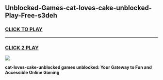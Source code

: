 
## Unblocked-Games-cat-loves-cake-unblocked-Play-Free-s3deh
<h3>
<a href="https://premium76.site?title=cat-loves-cake-unblocked&ref=19M">CLICK TO PLAY</a></h3>
<hr>

<h3>
<a href="https://premium76.site?title=cat-loves-cake-unblocked&ref=19M">CLICK 2 PLAY</a>
  
</h3>

<a href="https://premium76.site?title=cat-loves-cake-unblocked&ref=19M"><img src="https://clearcache.store/games.png"></a>


**cat-loves-cake-unblocked games unblocked: Your Gateway to Fun and Accessible Online Gaming**
